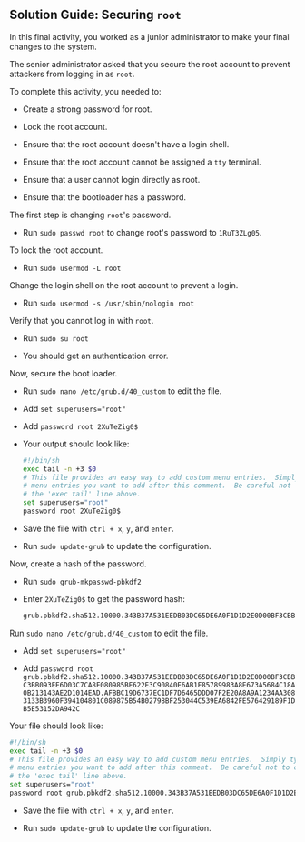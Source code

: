 ## Solution Guide: Securing `root`

In this final activity, you worked as a junior administrator to make your final changes to the system. 

The senior administrator asked that you secure the root account to prevent attackers from logging in as `root`.

To complete this activity, you needed to:

- Create a strong password for root.

- Lock the root account.

- Ensure that the root account doesn't have a login shell.

- Ensure that the root account cannot be assigned a `tty` terminal.

- Ensure that a user cannot login directly as root.

- Ensure that the bootloader has a password.


The first step is changing `root`'s password.

- Run `sudo passwd root` to change root's password to `1RuT3ZLg05`.

To lock the root account.

- Run `sudo usermod -L root`

Change the login shell on the root account to prevent a login.

- Run `sudo usermod -s /usr/sbin/nologin root`

Verify that you cannot log in with `root`.

- Run  `sudo su root`

- You should get an authentication error.

Now, secure the boot loader.

- Run `sudo nano /etc/grub.d/40_custom` to edit the file.

- Add `set superusers="root"`

- Add `password root 2XuTeZig0$`

- Your output should look like:

  ```bash
  #!/bin/sh
  exec tail -n +3 $0
  # This file provides an easy way to add custom menu entries.  Simply type the
  # menu entries you want to add after this comment.  Be careful not to change
  # the 'exec tail' line above.
  set superusers="root"
  password root 2XuTeZig0$
  ```

- Save the file with `ctrl + x`, `y`, and `enter`.

- Run `sudo update-grub` to update the configuration.

Now, create a hash of the password.

- Run `sudo grub-mkpasswd-pbkdf2`

- Enter `2XuTeZig0$` to get the password hash:

  ```bash
  grub.pbkdf2.sha512.10000.343B37A531EEDB03DC65DE6A0F1D1D2E0D00BF3CBBC3BB093EE6D03C7CA8F080985BE622E3C90840E6AB1F85789983A8E673A5684C18A0B213143AE2D1014EAD.AFBBC19D6737EC1DF7D6465DDD07F2E20A8A9A1234AA3083133B3960F394104801C089875B54B02798BF253044C539EA6842FE576429189F1DB5E53152DA942C
  ```

Run `sudo nano /etc/grub.d/40_custom` to edit the file.

- Add `set superusers="root"`

- Add `password root grub.pbkdf2.sha512.10000.343B37A531EEDB03DC65DE6A0F1D1D2E0D00BF3CBBC3BB093EE6D03C7CA8F080985BE622E3C90840E6AB1F85789983A8E673A5684C18A0B213143AE2D1014EAD.AFBBC19D6737EC1DF7D6465DDD07F2E20A8A9A1234AA3083133B3960F394104801C089875B54B02798BF253044C539EA6842FE576429189F1DB5E53152DA942C`

Your file should look like:

```bash
#!/bin/sh
exec tail -n +3 $0
# This file provides an easy way to add custom menu entries.  Simply type the
# menu entries you want to add after this comment.  Be careful not to change
# the 'exec tail' line above.
set superusers="root"
password root grub.pbkdf2.sha512.10000.343B37A531EEDB03DC65DE6A0F1D1D2E0D00BF3CBBC3BB093EE6D03C7CA8F080985BE622E3C90840E6AB1F85789983A8E673A5684C18A0B213143AE2D1014EAD.AFBBC19D6737EC1DF7D6465DDD07F2E20A8A9A1234AA3083133B3960F394104801C089875B54B02798BF253044C539EA6842FE576429189F1DB5E53152DA942C
```

- Save the file with `ctrl + x`, `y`, and `enter`.

- Run `sudo update-grub` to update the configuration. 
